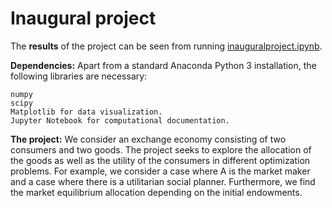 # Inaugural project

The **results** of the project can be seen from running [inauguralproject.ipynb](inauguralproject.ipynb).

**Dependencies:** Apart from a standard Anaconda Python 3 installation, the following libraries are necessary:

    numpy
    scipy
    Matplotlib for data visualization.
    Jupyter Notebook for computational documentation.

**The project:** We consider an exchange economy consisting of two consumers and two goods. The project seeks to explore the allocation of the goods as well as the utility of the consumers in different optimization problems. For example, we consider a case where A is the market maker and a case where there is a utilitarian social planner. Furthermore, we find the market equilibrium allocation depending on the initial endowments.